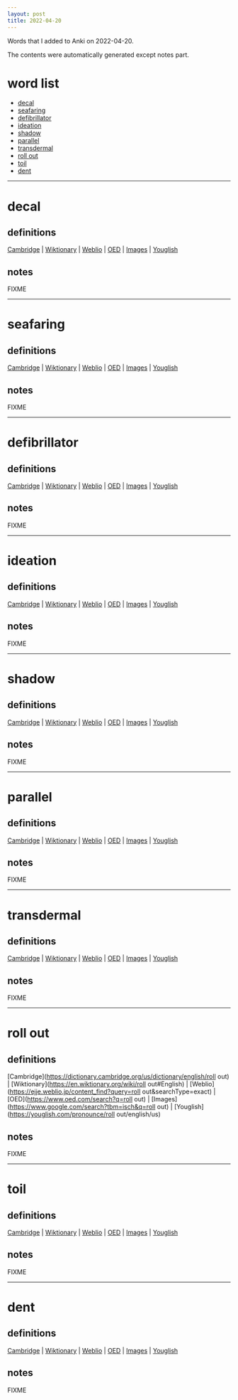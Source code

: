 ```yaml
---
layout: post
title: 2022-04-20
---
```


Words that I added to Anki on 2022-04-20.

The contents were automatically generated except notes part.
# word list
- [decal](#decal)
- [seafaring](#seafaring)
- [defibrillator](#defibrillator)
- [ideation](#ideation)
- [shadow](#shadow)
- [parallel](#parallel)
- [transdermal](#transdermal)
- [roll out](#roll-out)
- [toil](#toil)
- [dent](#dent)

---

# decal
## definitions
[Cambridge](https://dictionary.cambridge.org/us/dictionary/english/decal)
|
[Wiktionary](https://en.wiktionary.org/wiki/decal#English)
|
[Weblio](https://ejje.weblio.jp/content_find?query=decal&searchType=exact)
|
[OED](https://www.oed.com/search?q=decal)
|
[Images](https://www.google.com/search?tbm=isch&q=decal)
|
[Youglish](https://youglish.com/pronounce/decal/english/us)

## notes
FIXME

---

# seafaring
## definitions
[Cambridge](https://dictionary.cambridge.org/us/dictionary/english/seafaring)
|
[Wiktionary](https://en.wiktionary.org/wiki/seafaring#English)
|
[Weblio](https://ejje.weblio.jp/content_find?query=seafaring&searchType=exact)
|
[OED](https://www.oed.com/search?q=seafaring)
|
[Images](https://www.google.com/search?tbm=isch&q=seafaring)
|
[Youglish](https://youglish.com/pronounce/seafaring/english/us)

## notes
FIXME

---

# defibrillator
## definitions
[Cambridge](https://dictionary.cambridge.org/us/dictionary/english/defibrillator)
|
[Wiktionary](https://en.wiktionary.org/wiki/defibrillator#English)
|
[Weblio](https://ejje.weblio.jp/content_find?query=defibrillator&searchType=exact)
|
[OED](https://www.oed.com/search?q=defibrillator)
|
[Images](https://www.google.com/search?tbm=isch&q=defibrillator)
|
[Youglish](https://youglish.com/pronounce/defibrillator/english/us)

## notes
FIXME

---

# ideation
## definitions
[Cambridge](https://dictionary.cambridge.org/us/dictionary/english/ideation)
|
[Wiktionary](https://en.wiktionary.org/wiki/ideation#English)
|
[Weblio](https://ejje.weblio.jp/content_find?query=ideation&searchType=exact)
|
[OED](https://www.oed.com/search?q=ideation)
|
[Images](https://www.google.com/search?tbm=isch&q=ideation)
|
[Youglish](https://youglish.com/pronounce/ideation/english/us)

## notes
FIXME

---

# shadow
## definitions
[Cambridge](https://dictionary.cambridge.org/us/dictionary/english/shadow)
|
[Wiktionary](https://en.wiktionary.org/wiki/shadow#English)
|
[Weblio](https://ejje.weblio.jp/content_find?query=shadow&searchType=exact)
|
[OED](https://www.oed.com/search?q=shadow)
|
[Images](https://www.google.com/search?tbm=isch&q=shadow)
|
[Youglish](https://youglish.com/pronounce/shadow/english/us)

## notes
FIXME

---

# parallel
## definitions
[Cambridge](https://dictionary.cambridge.org/us/dictionary/english/parallel)
|
[Wiktionary](https://en.wiktionary.org/wiki/parallel#English)
|
[Weblio](https://ejje.weblio.jp/content_find?query=parallel&searchType=exact)
|
[OED](https://www.oed.com/search?q=parallel)
|
[Images](https://www.google.com/search?tbm=isch&q=parallel)
|
[Youglish](https://youglish.com/pronounce/parallel/english/us)

## notes
FIXME

---

# transdermal
## definitions
[Cambridge](https://dictionary.cambridge.org/us/dictionary/english/transdermal)
|
[Wiktionary](https://en.wiktionary.org/wiki/transdermal#English)
|
[Weblio](https://ejje.weblio.jp/content_find?query=transdermal&searchType=exact)
|
[OED](https://www.oed.com/search?q=transdermal)
|
[Images](https://www.google.com/search?tbm=isch&q=transdermal)
|
[Youglish](https://youglish.com/pronounce/transdermal/english/us)

## notes
FIXME

---

# roll out
## definitions
[Cambridge](https://dictionary.cambridge.org/us/dictionary/english/roll out)
|
[Wiktionary](https://en.wiktionary.org/wiki/roll out#English)
|
[Weblio](https://ejje.weblio.jp/content_find?query=roll out&searchType=exact)
|
[OED](https://www.oed.com/search?q=roll out)
|
[Images](https://www.google.com/search?tbm=isch&q=roll out)
|
[Youglish](https://youglish.com/pronounce/roll out/english/us)

## notes
FIXME

---

# toil
## definitions
[Cambridge](https://dictionary.cambridge.org/us/dictionary/english/toil)
|
[Wiktionary](https://en.wiktionary.org/wiki/toil#English)
|
[Weblio](https://ejje.weblio.jp/content_find?query=toil&searchType=exact)
|
[OED](https://www.oed.com/search?q=toil)
|
[Images](https://www.google.com/search?tbm=isch&q=toil)
|
[Youglish](https://youglish.com/pronounce/toil/english/us)

## notes
FIXME

---

# dent
## definitions
[Cambridge](https://dictionary.cambridge.org/us/dictionary/english/dent)
|
[Wiktionary](https://en.wiktionary.org/wiki/dent#English)
|
[Weblio](https://ejje.weblio.jp/content_find?query=dent&searchType=exact)
|
[OED](https://www.oed.com/search?q=dent)
|
[Images](https://www.google.com/search?tbm=isch&q=dent)
|
[Youglish](https://youglish.com/pronounce/dent/english/us)

## notes
FIXME
